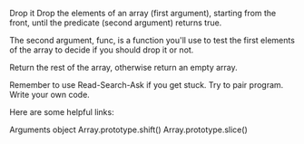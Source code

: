 Drop it
Drop the elements of an array (first argument), starting from the front, until the predicate (second argument) returns true.

The second argument, func, is a function you'll use to test the first elements of the array to decide if you should drop it or not.

Return the rest of the array, otherwise return an empty array.

Remember to use Read-Search-Ask if you get stuck. Try to pair program. Write your own code.

Here are some helpful links:

Arguments object
Array.prototype.shift()
Array.prototype.slice()
